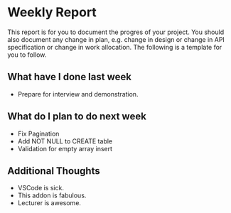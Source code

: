 # Weekly Report

This report is for you to document the progres of your project. You should also document any change in plan, e.g. change in design or change in API specification or change in work allocation. The following is a template for you to follow.

## What have I done last week

- Prepare for interview and demonstration.

## What do I plan to do next week

-   Fix Pagination
-   Add NOT NULL to CREATE table
-   Validation for empty array insert

## Additional Thoughts

-   VSCode is sick.
-   This addon is fabulous.
-   Lecturer is awesome.

